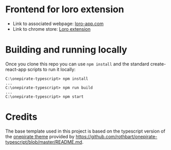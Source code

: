 # Frontend for loro extension

- Link to associated webpage: [loro-app.com](https://loro-app.com/)
- Link to chrome store: [Loro extension](https://chrome.google.com/webstore/detail/loro/ddficccfblbcldoekmniikjcfdcggidp)  

# Building and running locally

Once you clone this repo you can use `npm install` and the standard create-react-app scripts to run it locally:

```
C:\onepirate-typescript> npm install
...
C:\onepirate-typescript> npm run build
...
C:\onepirate-typescript> npm start
```

# Credits
The base template used in this project is based on the typescript version of the [onepirate theme](https://material-ui.com/store/items/onepirate/) provided by 
https://github.com/rothbart/onepirate-typescript/blob/master/README.md.


